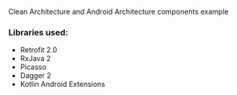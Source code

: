 Clean Architecture and Android Architecture components example

### Libraries used:
- Retrofit 2.0
- RxJava 2
- Picasso
- Dagger 2
- Kotlin Android Extensions
